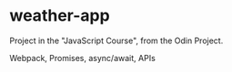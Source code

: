 # weather-app

Project in the "JavaScript Course", from the Odin Project.

Webpack, Promises, async/await, APIs